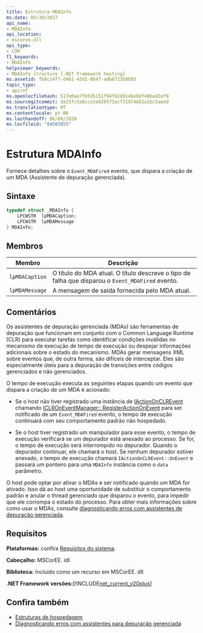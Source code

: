 ```yaml
---
title: Estrutura MDAInfo
ms.date: 03/30/2017
api_name:
- MDAInfo
api_location:
- mscoree.dll
api_type:
- COM
f1_keywords:
- MDAInfo
helpviewer_keywords:
- MDAInfo structure [.NET Framework hosting]
ms.assetid: fb8c14f7-d461-43d1-8b47-adb6723b9b93
topic_type:
- apiref
ms.openlocfilehash: 517e0ae7fb5d5151f94f82d9146ebbf40bad2ef9
ms.sourcegitcommit: da21fc5a8cce1e028575acf31974681a1bc5aeed
ms.translationtype: MT
ms.contentlocale: pt-BR
ms.lasthandoff: 06/08/2020
ms.locfileid: "84503855"
---
```

# <a name="mdainfo-structure"></a>Estrutura MDAInfo
Fornece detalhes sobre o `Event_MDAFired` evento, que dispara a criação de um MDA (Assistente de depuração gerenciada).  
  
## <a name="syntax"></a>Sintaxe  
  
```cpp  
typedef struct _MDAInfo {  
    LPCWSTR  lpMDACaption;  
    LPCWSTR  lpMDAMessage  
} MDAInfo;  
```  
  
## <a name="members"></a>Membros  
  
|Membro|Descrição|  
|------------|-----------------|  
|`lpMDACaption`|O título do MDA atual. O título descreve o tipo de falha que disparou o `Event_MDAFired` evento.|  
|`lpMDAMessage`|A mensagem de saída fornecida pelo MDA atual.|  
  
## <a name="remarks"></a>Comentários  
 Os assistentes de depuração gerenciada (MDAs) são ferramentas de depuração que funcionam em conjunto com o Common Language Runtime (CLR) para executar tarefas como identificar condições inválidas no mecanismo de execução de tempo de execução ou despejar informações adicionais sobre o estado do mecanismo. MDAs gerar mensagens XML sobre eventos que, de outra forma, são difíceis de interceptar. Eles são especialmente úteis para a depuração de transições entre códigos gerenciados e não gerenciados.  
  
 O tempo de execução executa as seguintes etapas quando um evento que dispara a criação de um MDA é acionado:  
  
- Se o host não tiver registrado uma instância de [IActionOnCLREvent](iactiononclrevent-interface.md) chamando [ICLROnEventManager:: RegisterActionOnEvent](iclroneventmanager-registeractiononevent-method.md) para ser notificado de um `Event_MDAFired` evento, o tempo de execução continuará com seu comportamento padrão não hospedado.  
  
- Se o host tiver registrado um manipulador para esse evento, o tempo de execução verificará se um depurador está anexado ao processo. Se for, o tempo de execução será interrompido no depurador. Quando o depurador continuar, ele chamará o host. Se nenhum depurador estiver anexado, o tempo de execução chamará `IActionOnCLREvent::OnEvent` e passará um ponteiro para uma `MDAInfo` instância como o `data` parâmetro.  
  
 O host pode optar por ativar o MDAs e ser notificado quando um MDA for ativado. Isso dá ao host uma oportunidade de substituir o comportamento padrão e anular o thread gerenciado que disparou o evento, para impedir que ele corrompa o estado do processo. Para obter mais informações sobre como usar o MDAs, consulte [diagnosticando erros com assistentes de depuração gerenciada](../../debug-trace-profile/diagnosing-errors-with-managed-debugging-assistants.md).  
  
## <a name="requirements"></a>Requisitos  
 **Plataformas:** confira [Requisitos do sistema](../../get-started/system-requirements.md).  
  
 **Cabeçalho:** MSCorEE. idl  
  
 **Biblioteca:** Incluído como um recurso em MSCorEE. dll  
  
 **.NET Framework versões:**[!INCLUDE[net_current_v20plus](../../../../includes/net-current-v20plus-md.md)]  
  
## <a name="see-also"></a>Confira também

- [Estruturas de hospedagem](hosting-structures.md)
- [Diagnosticando erros com assistentes para depuração gerenciada](../../debug-trace-profile/diagnosing-errors-with-managed-debugging-assistants.md)
